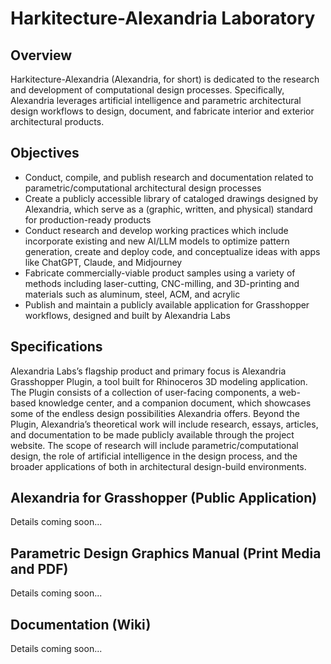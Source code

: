 # Harkitecture-Alexandria Laboratory

## Overview

Harkitecture-Alexandria (Alexandria, for short) is dedicated to the research and development of computational design processes. Specifically, Alexandria leverages artificial intelligence and parametric architectural design workflows to design, document, and fabricate interior and exterior architectural products.

## Objectives

- Conduct, compile, and publish research and documentation related to parametric/computational architectural design processes
- Create a publicly accessible library of cataloged drawings designed by Alexandria, which serve as a (graphic, written, and physical) standard for production-ready products
- Conduct research and develop working practices which include incorporate existing and new AI/LLM models to optimize pattern generation, create and deploy code, and conceptualize ideas with apps like ChatGPT, Claude, and Midjourney
- Fabricate commercially-viable product samples using a variety of methods including laser-cutting, CNC-milling, and 3D-printing and materials such as aluminum, steel, ACM, and acrylic
- Publish and maintain a publicly available application for Grasshopper workflows, designed and built by Alexandria Labs

## Specifications

Alexandria Labs’s flagship product and primary focus is Alexandria Grasshopper Plugin, a tool built for Rhinoceros 3D modeling application. The Plugin consists of a collection of user-facing components, a web-based knowledge center, and a companion document, which showcases some of the endless design possibilities Alexandria offers.
Beyond the Plugin, Alexandria’s theoretical work will include research, essays, articles, and documentation to be made publicly available through the project website. The scope of research will include parametric/computational design, the role of artificial intelligence in the design process, and the broader applications of both in architectural design-build environments.

## Alexandria for Grasshopper (Public Application)

Details coming soon...

## Parametric Design Graphics Manual (Print Media and PDF)

Details coming soon...

## Documentation (Wiki)

Details coming soon...
